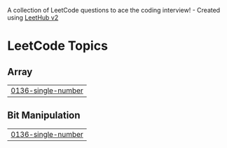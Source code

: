 A collection of LeetCode questions to ace the coding interview! - Created using [LeetHub v2](https://github.com/arunbhardwaj/LeetHub-2.0)
<!---LeetCode Topics Start-->
# LeetCode Topics
## Array
|  |
| ------- |
| [0136-single-number](https://github.com/alisha027/Leetcode_Practice/tree/master/0136-single-number) |
## Bit Manipulation
|  |
| ------- |
| [0136-single-number](https://github.com/alisha027/Leetcode_Practice/tree/master/0136-single-number) |
<!---LeetCode Topics End-->